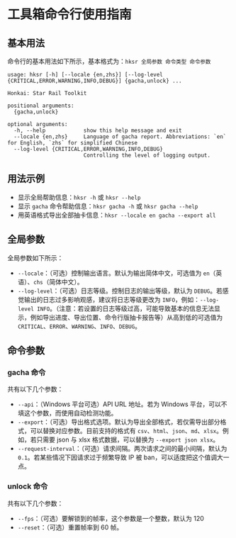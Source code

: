 # 工具箱命令行使用指南

## 基本用法

命令行的基本用法如下所示，基本格式为：`hksr 全局参数 命令类型 命令参数`

```
usage: hksr [-h] [--locale {en,zhs}] [--log-level {CRITICAL,ERROR,WARNING,INFO,DEBUG}] {gacha,unlock} ...

Honkai: Star Rail Toolkit

positional arguments:
  {gacha,unlock}

optional arguments:
  -h, --help            show this help message and exit
  --locale {en,zhs}     Language of gacha report. Abbreviations: `en` for English, `zhs` for simplified Chinese
  --log-level {CRITICAL,ERROR,WARNING,INFO,DEBUG}
                        Controlling the level of logging output.
```

## 用法示例

- 显示全局帮助信息：`hksr -h` 或 `hksr --help`
- 显示 `gacha` 命令帮助信息：`hksr gacha -h` 或 `hksr gacha --help`
- 用英语格式导出全部抽卡信息：`hksr --locale en gacha --export all`

## 全局参数

全局参数如下所示：

- `--locale`：（可选）控制输出语言。默认为输出简体中文，可选值为 `en`（英语）、`chs`（简体中文）。
- `--log-level`：（可选）日志等级。控制日志的输出等级，默认为 `DEBUG`。若感觉输出的日志过多影响观感，建议将日志等级更改为 `INFO`，例如：`--log-level INFO`。（注意：若设置的日志等级过高，可能导致基本的信息无法显示，例如导出进度、导出位置、命令行版抽卡报告等）从高到低的可选值为 `CRITICAL`、`ERROR`、`WARNING`、`INFO`、`DEBUG`。

## 命令参数

### gacha 命令

共有以下几个参数：

- `--api`：（Windows 平台可选）API URL 地址。若为 Windows 平台，可以不填这个参数，而使用自动检测功能。
- `--export`：（可选）导出格式选项。默认为导出全部格式，若仅需导出部分格式，可以替换对应参数。目前支持的格式有 `csv`、`html`、`json`、`md`、`xlsx`。例如，若只需要 json 与 xlsx 格式数据，可以替换为 `--export json xlsx`。
- `--request-interval`：（可选）请求间隔。两次请求之间的最小间隔，默认为 `0.1`。若某些情况下因请求过于频繁导致 IP 被 ban，可以适度把这个值调大一点。

### unlock 命令

共有以下几个参数：

- `--fps`：（可选）要解锁到的帧率，这个参数是一个整数，默认为 120
- `--reset`：（可选）重置帧率到 60 帧。
